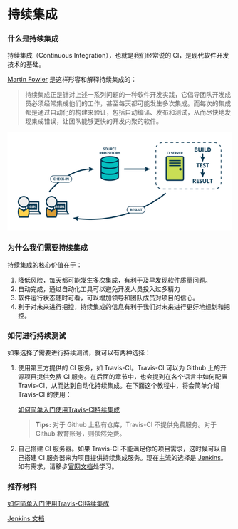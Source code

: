 # 持续集成

### 什么是持续集成

持续集成（Continuous Integration），也就是我们经常说的 CI，是现代软件开发技术的基础。

[Martin Fowler](https://martinfowler.com/) 是这样形容和解释持续集成的：

> 持续集成正是针对上述一系列问题的一种软件开发实践，它倡导团队开发成员必须经常集成他们的工作，甚至每天都可能发生多次集成。而每次的集成都是通过自动化的构建来验证，包括自动编译、发布和测试，从而尽快地发现集成错误，让团队能够更快的开发内聚的软件。

![CI](../../../res/img/ci.png)

### 为什么我们需要持续集成

持续集成的核心价值在于：

1. 降低风险，每天都可能发生多次集成，有利于及早发现软件质量问题。
2. 自动完成，通过自动化工具可以避免开发人员投入过多精力
3. 软件运行状态随时可看，可以增加领导和团队成员对项目的信心。
4. 利于对未来进行把控，持续集成的信息有利于我们对未来进行更好地规划和把控。

### 如何进行持续测试

如果选择了需要进行持续测试，就可以有两种选择：

1. 使用第三方提供的 CI 服务，如 Travis-CI。Travis-CI 可以为 Github 上的开源项目提供免费 CI 服务。在后面的章节中，也会提到在各个语言中如何配置 Travis-CI，从而达到自动化持续集成。在下面这个教程中，将会简单介绍 Travis-CI 的使用：

    [如何简单入门使用Travis-CI持续集成](https://github.com/nukc/how-to-use-travis-ci)

    > **Tips:** 对于 Github 上私有仓库，Travis-CI 不提供免费服务。对于 Github 教育账号，则依然免费。

2. 自己搭建 CI 服务器。如果 Travis-CI 不能满足你的项目需求，这时候可以自己搭建 CI 服务器来为项目提供持续集成服务。现在主流的选择是 [Jenkins](https://jenkins.io/)。如有需求，请移步[官网文档](https://jenkins.io/doc/)处学习。

### 推荐材料

[如何简单入门使用Travis-CI持续集成](https://github.com/nukc/how-to-use-travis-ci)

[Jenkins 文档](https://jenkins.io/doc/)